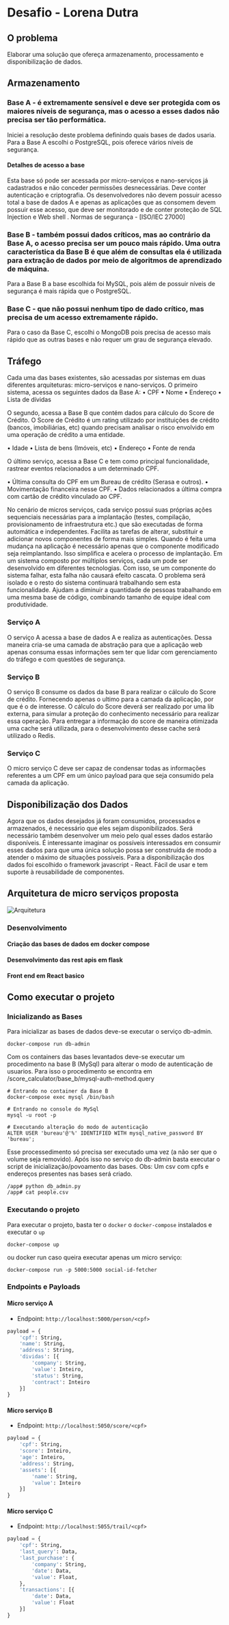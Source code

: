 
# Desafio  - Lorena Dutra
## O problema
Elaborar uma solução que ofereça armazenamento, processamento e disponibilização de dados.
## Armazenamento
### Base A - é extremamente sensível e deve ser protegida com os maiores níveis de segurança, mas o acesso a esses dados não precisa ser tão performática. 
Iniciei a resolução deste problema definindo quais bases de dados usaria.
Para a Base A escolhi o PostgreSQL, pois oferece vários níveis de segurança.
#### Detalhes de acesso a base
Esta base só pode ser acessada por micro-serviços e nano-serviços já cadastrados e não conceder permissões desnecessárias.
Deve conter autenticação e criptografia.
Os desenvolvedores não devem possuir acesso total a base de dados A e apenas as aplicações que as consomem devem possuir esse acesso, que deve ser monitorado e de conter proteção de SQL Injection e Web shell .
Normas de segurança - [ISO/IEC 27000]
### Base B - também possui dados críticos, mas ao contrário da Base A, o acesso precisa ser um pouco mais rápido. Uma outra característica da Base B é que além de consultas ela é utilizada para extração de dados por meio de algoritmos de aprendizado de máquina.
Para a Base B a base escolhida foi MySQL, pois além de possuir níveis de segurança é mais rápida que o PostgreSQL.
### Base C - que não possui nenhum tipo de dado crítico, mas precisa de um acesso extremamente rápido.
Para o caso da Base C, escolhi o MongoDB pois precisa de acesso mais rápido que as outras bases e não requer um grau de segurança elevado.

## Tráfego
Cada uma das bases existentes, são acessadas por sistemas em duas diferentes arquiteturas: micro-serviços e nano-serviços. 
O primeiro sistema, acessa os seguintes dados da Base A:
• CPF
• Nome
• Endereço
• Lista de dívidas

O segundo, acessa a Base B que contém dados para cálculo do Score de Crédito. O Score de Crédito é um rating utilizado por instituições de crédito (bancos, imobiliárias, etc) quando precisam analisar o risco envolvido em uma operação de crédito a uma entidade.

• Idade
• Lista de bens (Imóveis, etc)
• Endereço
• Fonte de renda

O último serviço, acessa a Base C e tem como principal funcionalidade, rastrear eventos relacionados a um determinado CPF.

• Última consulta do CPF em um Bureau de crédito (Serasa e outros).
• Movimentação financeira nesse CPF.
• Dados relacionados a última compra com cartão de crédito vinculado ao CPF.

No cenário de micros serviços, cada serviço possui suas próprias ações sequenciais necessárias para a implantação (testes, compilação, provisionamento de infraestrutura etc.) que são executadas de forma automática e independentes.
Facilita as tarefas de alterar, substituir e adicionar novos componentes de forma mais simples.
Quando é feita uma mudança na aplicação é necessário apenas que o componente modificado seja reimplantando. Isso simplifica e acelera o processo de implantação.
Em um sistema composto por múltiplos serviços, cada um pode ser desenvolvido em diferentes tecnologias. Com isso, se um componente do sistema falhar, esta falha não causará efeito cascata. O problema será isolado e o resto do sistema continuará trabalhando sem esta funcionalidade.
Ajudam a diminuir a quantidade de pessoas trabalhando em uma mesma base de código, combinando tamanho de equipe ideal com produtividade.
### Serviço A
O serviço A acessa a base de dados A e realiza as autenticações. Dessa maneira cria-se uma camada de abstração para que a aplicação web apenas consuma essas informações sem ter que lidar com gerenciamento do tráfego e com questões de segurança.

### Serviço B
O serviço B consume os dados da base B para realizar o cálculo do Score de crédito. Fornecendo apenas o ultimo para a camada da aplicação, por que é o de interesse. 
O cálculo do Score deverá ser realizado por uma lib externa, para simular a proteção do conhecimento necessário para realizar essa operação. Para entregar a informação do score de maneira otimizada uma cache será utilizada, para o desenvolvimento desse cache será utilizado o Redis.

### Serviço C
O micro serviço C deve ser capaz de condensar todas as informações referentes a um CPF em um único payload para que seja consumido pela camada da aplicação.

## Disponibilização dos Dados
Agora que os dados desejados já foram consumidos, processados e armazenados, é necessário que eles sejam disponibilizados. Será necessário também desenvolver um meio pelo qual esses dados estarão disponíveis. É interessante imaginar os possíveis interessados em consumir esses dados para que uma única solução possa ser construída de modo a atender o máximo de situações possíveis.
Para a disponibilização dos dados foi escolhido o framework javascript - React. Fácil de usar e tem suporte à reusabilidade de componentes.

## Arquitetura de micro serviços proposta

![Arquitetura](https://github.com/LorenaDutra/desafiocredito/blob/master/images/arquitetura.svg)


### Desenvolvimento

#### Criação das bases de dados em docker compose
#### Desenvolvimento das rest apis em flask
#### Front end em React basico

## Como executar o projeto
### Inicializando as Bases

Para inicializar as bases de dados deve-se executar o serviço db-admin.
```
docker-compose run db-admin
```
Com os containers das bases levantados deve-se executar um procedimento na base B (MySql) para alterar o modo de autenticação de usuarios. Para isso o procedimento se encontra em /score_calculator/base_b/mysql-auth-method.query 

```
# Entrando no container da Base B
docker-compose exec mysql /bin/bash

# Entrando no console do MySql
mysql -u root -p

# Executando alteração do modo de autenticação
ALTER USER 'bureau'@'%' IDENTIFIED WITH mysql_native_password BY 'bureau';
```
Esse processedimento só precisa ser executado uma vez (a não ser que o volume seja removido). Após isso no serviço do db-admin basta executar o script de inicialização/povoamento das bases.
Obs: Um csv com cpfs e endereços presentes nas bases será criado.

```
/app# python db_admin.py
/app# cat people.csv
```

### Executando o projeto

Para executar o projeto, basta ter o `docker` o `docker-compose` instalados e executar o `up`

```
docker-compose up
```
ou docker run caso queira executar apenas um micro serviço:
```
docker-compose run -p 5000:5000 social-id-fetcher
```
### Endpoints e Payloads

#### Micro serviço A

* Endpoint: `http://localhost:5000/person/<cpf>`

```python
payload = {
    'cpf': String,
    'name': String,
    'address': String,
    'dividas': [{
        'company': String,
        'value': Inteiro,
        'status': String,
        'contract': Inteiro
    }]
}
```

#### Micro serviço B

* Endpoint: `http://localhost:5050/score/<cpf>`

```python
payload = {
    'cpf': String,
    'score': Inteiro,
    'age': Inteiro,
    'address': String,
    'assets': [{
        'name': String,
        'value': Inteiro
    }]
}
```

#### Micro serviço C

* Endpoint: `http://localhost:5055/trail/<cpf>`

```python
payload = {
    'cpf': String,
    'last_query': Data,
    'last_purchase': {
        'company': String,
        'date': Data,
        'value': Float,
    },
    'transactions': [{
        'date': Data,
        'value': Float
    }]
}
```




